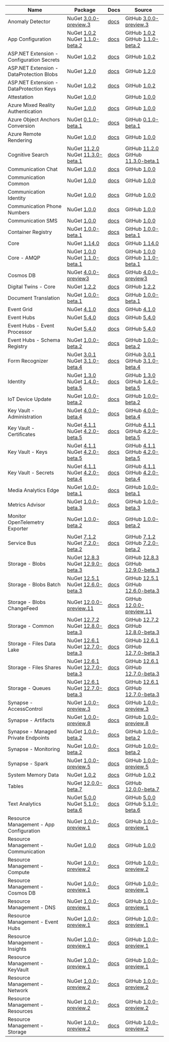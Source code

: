 | Name | Package | Docs | Source |
| ---- | ------- | ---- | ------ |
| Anomaly Detector | NuGet [3.0.0-preview.3](https://www.nuget.org/packages/Azure.AI.AnomalyDetector/3.0.0-preview.3) | [docs](/dotnet/api/overview/azure/AI.AnomalyDetector-readme-pre/) | GitHub [3.0.0-preview.3](https://github.com/Azure/azure-sdk-for-net/tree/Azure.AI.AnomalyDetector_3.0.0-preview.3/sdk/anomalydetector/Azure.AI.AnomalyDetector/) |
| App Configuration | NuGet [1.0.2](https://www.nuget.org/packages/Azure.Data.AppConfiguration/1.0.2)<br>NuGet [1.1.0-beta.2](https://www.nuget.org/packages/Azure.Data.AppConfiguration/1.1.0-beta.2) | [docs](/dotnet/api/overview/azure/Data.AppConfiguration-readme/) | GitHub [1.0.2](https://github.com/Azure/azure-sdk-for-net/tree/Azure.Data.AppConfiguration_1.0.2/sdk/appconfiguration/Azure.Data.AppConfiguration/)<br>GitHub [1.1.0-beta.2](https://github.com/Azure/azure-sdk-for-net/tree/Azure.Data.AppConfiguration_1.1.0-beta.2/sdk/appconfiguration/Azure.Data.AppConfiguration/) |
| ASP.NET Extension - Configuration Secrets | NuGet [1.0.2](https://www.nuget.org/packages/Azure.Extensions.AspNetCore.Configuration.Secrets/1.0.2) | [docs](/dotnet/api/overview/azure/Extensions.AspNetCore.Configuration.Secrets-readme/) | GitHub [1.0.2](https://github.com/Azure/azure-sdk-for-net/tree/Azure.Extensions.AspNetCore.Configuration.Secrets_1.0.2/sdk/extensions/Azure.Extensions.AspNetCore.Configuration.Secrets/) |
| ASP.NET Extension - DataProtection Blobs | NuGet [1.2.0](https://www.nuget.org/packages/Azure.Extensions.AspNetCore.DataProtection.Blobs/1.2.0) | [docs](/dotnet/api/overview/azure/Extensions.AspNetCore.DataProtection.Blobs-readme/) | GitHub [1.2.0](https://github.com/Azure/azure-sdk-for-net/tree/Azure.Extensions.AspNetCore.DataProtection.Blobs_1.2.0/sdk/extensions/Azure.Extensions.AspNetCore.DataProtection.Blobs/) |
| ASP.NET Extension - DataProtection Keys | NuGet [1.0.2](https://www.nuget.org/packages/Azure.Extensions.AspNetCore.DataProtection.Keys/1.0.2) | [docs](/dotnet/api/overview/azure/Extensions.AspNetCore.DataProtection.Keys-readme/) | GitHub [1.0.2](https://github.com/Azure/azure-sdk-for-net/tree/Azure.Extensions.AspNetCore.DataProtection.Keys_1.0.2/sdk/extensions/Azure.Extensions.AspNetCore.DataProtection.Keys/) |
| Attestation | NuGet [1.0.0](https://www.nuget.org/packages/Azure.Security.Attestation/1.0.0) |  | GitHub [1.0.0](https://github.com/Azure/azure-sdk-for-net/tree/Azure.Security.Attestation_1.0.0/sdk/attestation/Azure.Security.Attestation/) |
| Azure Mixed Reality Authentication | NuGet [1.0.0](https://www.nuget.org/packages/Azure.MixedReality.Authentication/1.0.0) | [docs](/dotnet/api/overview/azure/MixedReality.Authentication-readme/) | GitHub [1.0.0](https://github.com/Azure/azure-sdk-for-net/tree/Azure.MixedReality.Authentication_1.0.0/sdk/mixedreality/Azure.MixedReality.Authentication/) |
| Azure Object Anchors Conversion | NuGet [0.1.0-beta.1](https://www.nuget.org/packages/Azure.MixedReality.ObjectAnchors.Conversion/0.1.0-beta.1) | [docs](/dotnet/api/overview/azure/MixedReality.ObjectAnchors.Conversion-readme-pre/) | GitHub [0.1.0-beta.1](https://github.com/Azure/azure-sdk-for-net/tree/Azure.MixedReality.ObjectAnchors.Conversion_0.1.0-beta.1/sdk/objectanchors/Azure.MixedReality.ObjectAnchors.Conversion/) |
| Azure Remote Rendering | NuGet [1.0.0](https://www.nuget.org/packages/Azure.MixedReality.RemoteRendering/1.0.0) | [docs](/dotnet/api/overview/azure/MixedReality.RemoteRendering-readme/) | GitHub [1.0.0](https://github.com/Azure/azure-sdk-for-net/tree/Azure.MixedReality.RemoteRendering_1.0.0/sdk/remoterendering/Azure.MixedReality.RemoteRendering/) |
| Cognitive Search | NuGet [11.2.0](https://www.nuget.org/packages/Azure.Search.Documents/11.2.0)<br>NuGet [11.3.0-beta.1](https://www.nuget.org/packages/Azure.Search.Documents/11.3.0-beta.1) | [docs](/dotnet/api/overview/azure/Search.Documents-readme/) | GitHub [11.2.0](https://github.com/Azure/azure-sdk-for-net/tree/Azure.Search.Documents_11.2.0/sdk/search/Azure.Search.Documents/)<br>GitHub [11.3.0-beta.1](https://github.com/Azure/azure-sdk-for-net/tree/Azure.Search.Documents_11.3.0-beta.1/sdk/search/Azure.Search.Documents/) |
| Communication Chat | NuGet [1.0.0](https://www.nuget.org/packages/Azure.Communication.Chat/1.0.0) | [docs](/dotnet/api/overview/azure/Communication.Chat-readme/) | GitHub [1.0.0](https://github.com/Azure/azure-sdk-for-net/tree/Azure.Communication.Chat_1.0.0/sdk/communication/Azure.Communication.Chat/) |
| Communication Common | NuGet [1.0.0](https://www.nuget.org/packages/Azure.Communication.Common/1.0.0) | [docs](/dotnet/api/overview/azure/Communication.Common-readme/) | GitHub [1.0.0](https://github.com/Azure/azure-sdk-for-net/tree/Azure.Communication.Common_1.0.0/sdk/communication/Azure.Communication.Common/) |
| Communication Identity | NuGet [1.0.0](https://www.nuget.org/packages/Azure.Communication.Identity/1.0.0) | [docs](/dotnet/api/overview/azure/Communication.Identity-readme/) | GitHub [1.0.0](https://github.com/Azure/azure-sdk-for-net/tree/Azure.Communication.Identity_1.0.0/sdk/communication/Azure.Communication.Identity/) |
| Communication Phone Numbers | NuGet [1.0.0](https://www.nuget.org/packages/Azure.Communication.PhoneNumbers/1.0.0) | [docs](/dotnet/api/overview/azure/Communication.PhoneNumbers-readme/) | GitHub [1.0.0](https://github.com/Azure/azure-sdk-for-net/tree/Azure.Communication.PhoneNumbers_1.0.0/sdk/communication/Azure.Communication.PhoneNumbers/) |
| Communication SMS | NuGet [1.0.0](https://www.nuget.org/packages/Azure.Communication.Sms/1.0.0) | [docs](/dotnet/api/overview/azure/Communication.Sms-readme/) | GitHub [1.0.0](https://github.com/Azure/azure-sdk-for-net/tree/Azure.Communication.Sms_1.0.0/sdk/communication/Azure.Communication.Sms/) |
| Container Registry | NuGet [1.0.0-beta.1](https://www.nuget.org/packages/Azure.Containers.ContainerRegistry/1.0.0-beta.1) | [docs](/dotnet/api/overview/azure/Containers.ContainerRegistry-readme-pre/) | GitHub [1.0.0-beta.1](https://github.com/Azure/azure-sdk-for-net/tree/Azure.Containers.ContainerRegistry_1.0.0-beta.1/sdk/containerregistry/Azure.Containers.ContainerRegistry/) |
| Core | NuGet [1.14.0](https://www.nuget.org/packages/Azure.Core/1.14.0) | [docs](/dotnet/api/overview/azure/Core-readme/) | GitHub [1.14.0](https://github.com/Azure/azure-sdk-for-net/tree/Azure.Core_1.14.0/sdk/core/Azure.Core/) |
| Core - AMQP | NuGet [1.0.0](https://www.nuget.org/packages/Azure.Core.Amqp/1.0.0)<br>NuGet [1.1.0-beta.1](https://www.nuget.org/packages/Azure.Core.Amqp/1.1.0-beta.1) | [docs](/dotnet/api/overview/azure/Core.Amqp-readme/) | GitHub [1.0.0](https://github.com/Azure/azure-sdk-for-net/tree/Azure.Core.Amqp_1.0.0/sdk/core/Azure.Core.Amqp/)<br>GitHub [1.1.0-beta.1](https://github.com/Azure/azure-sdk-for-net/tree/Azure.Core.Amqp_1.1.0-beta.1/sdk/core/Azure.Core.Amqp/) |
| Cosmos DB | NuGet [4.0.0-preview3](https://www.nuget.org/packages/Azure.Cosmos/4.0.0-preview3) | [docs](/dotnet/api/azure.cosmos) | GitHub [4.0.0-preview3](https://github.com/Azure/azure-cosmos-dotnet-v3/tree/releases/4.0.0-preview3) |
| Digital Twins - Core | NuGet [1.2.2](https://www.nuget.org/packages/Azure.DigitalTwins.Core/1.2.2) | [docs](/dotnet/api/overview/azure/DigitalTwins.Core-readme/) | GitHub [1.2.2](https://github.com/Azure/azure-sdk-for-net/tree/Azure.DigitalTwins.Core_1.2.2/sdk/digitaltwins/Azure.DigitalTwins.Core/) |
| Document Translation | NuGet [1.0.0-beta.1](https://www.nuget.org/packages/Azure.AI.Translation.Document/1.0.0-beta.1) | [docs](/dotnet/api/overview/azure/AI.Translation.Document-readme-pre/) | GitHub [1.0.0-beta.1](https://github.com/Azure/azure-sdk-for-net/tree/Azure.AI.Translation.Document_1.0.0-beta.1/sdk/translation/Azure.AI.Translation.Document/) |
| Event Grid | NuGet [4.1.0](https://www.nuget.org/packages/Azure.Messaging.EventGrid/4.1.0) | [docs](/dotnet/api/overview/azure/Messaging.EventGrid-readme/) | GitHub [4.1.0](https://github.com/Azure/azure-sdk-for-net/tree/Azure.Messaging.EventGrid_4.1.0/sdk/eventgrid/Azure.Messaging.EventGrid/) |
| Event Hubs | NuGet [5.4.0](https://www.nuget.org/packages/Azure.Messaging.EventHubs/5.4.0) | [docs](/dotnet/api/overview/azure/Messaging.EventHubs-readme/) | GitHub [5.4.0](https://github.com/Azure/azure-sdk-for-net/tree/Azure.Messaging.EventHubs_5.4.0/sdk/eventhub/Azure.Messaging.EventHubs/) |
| Event Hubs - Event Processor | NuGet [5.4.0](https://www.nuget.org/packages/Azure.Messaging.EventHubs.Processor/5.4.0) | [docs](/dotnet/api/overview/azure/Messaging.EventHubs.Processor-readme/) | GitHub [5.4.0](https://github.com/Azure/azure-sdk-for-net/tree/Azure.Messaging.EventHubs.Processor_5.4.0/sdk/eventhub/Azure.Messaging.EventHubs.Processor/) |
| Event Hubs - Schema Registry | NuGet [1.0.0-beta.2](https://www.nuget.org/packages/Azure.Data.SchemaRegistry/1.0.0-beta.2) | [docs](/dotnet/api/overview/azure/Data.SchemaRegistry-readme-pre/) | GitHub [1.0.0-beta.2](https://github.com/Azure/azure-sdk-for-net/tree/Azure.Data.SchemaRegistry_1.0.0-beta.2/sdk/schemaregistry/Azure.Data.SchemaRegistry/) |
| Form Recognizer | NuGet [3.0.1](https://www.nuget.org/packages/Azure.AI.FormRecognizer/3.0.1)<br>NuGet [3.1.0-beta.4](https://www.nuget.org/packages/Azure.AI.FormRecognizer/3.1.0-beta.4) | [docs](/dotnet/api/overview/azure/AI.FormRecognizer-readme/) | GitHub [3.0.1](https://github.com/Azure/azure-sdk-for-net/tree/Azure.AI.FormRecognizer_3.0.1/sdk/formrecognizer/Azure.AI.FormRecognizer/)<br>GitHub [3.1.0-beta.4](https://github.com/Azure/azure-sdk-for-net/tree/Azure.AI.FormRecognizer_3.1.0-beta.4/sdk/formrecognizer/Azure.AI.FormRecognizer/) |
| Identity | NuGet [1.3.0](https://www.nuget.org/packages/Azure.Identity/1.3.0)<br>NuGet [1.4.0-beta.5](https://www.nuget.org/packages/Azure.Identity/1.4.0-beta.5) | [docs](/dotnet/api/overview/azure/Identity-readme/) | GitHub [1.3.0](https://github.com/Azure/azure-sdk-for-net/tree/Azure.Identity_1.3.0/sdk/identity/Azure.Identity/)<br>GitHub [1.4.0-beta.5](https://github.com/Azure/azure-sdk-for-net/tree/Azure.Identity_1.4.0-beta.5/sdk/identity/Azure.Identity/) |
| IoT Device Update | NuGet [1.0.0-beta.2](https://www.nuget.org/packages/Azure.IoT.DeviceUpdate/1.0.0-beta.2) | [docs](/dotnet/api/overview/azure/IoT.DeviceUpdate-readme-pre/) | GitHub [1.0.0-beta.2](https://github.com/Azure/azure-sdk-for-net/tree/Azure.IoT.DeviceUpdate_item.Version/sdk/deviceupdate/Azure.Iot.DeviceUpdate/) |
| Key Vault - Administration | NuGet [4.0.0-beta.4](https://www.nuget.org/packages/Azure.Security.KeyVault.Administration/4.0.0-beta.4) | [docs](/dotnet/api/overview/azure/Security.KeyVault.Administration-readme-pre/) | GitHub [4.0.0-beta.4](https://github.com/Azure/azure-sdk-for-net/tree/Azure.Security.KeyVault.Administration_4.0.0-beta.4/sdk/keyvault/Azure.Security.KeyVault.Administration/) |
| Key Vault - Certificates | NuGet [4.1.1](https://www.nuget.org/packages/Azure.Security.KeyVault.Certificates/4.1.1)<br>NuGet [4.2.0-beta.5](https://www.nuget.org/packages/Azure.Security.KeyVault.Certificates/4.2.0-beta.5) | [docs](/dotnet/api/overview/azure/Security.KeyVault.Certificates-readme/) | GitHub [4.1.1](https://github.com/Azure/azure-sdk-for-net/tree/Azure.Security.KeyVault.Certificates_4.1.1/sdk/keyvault/Azure.Security.KeyVault.Certificates/)<br>GitHub [4.2.0-beta.5](https://github.com/Azure/azure-sdk-for-net/tree/Azure.Security.KeyVault.Certificates_4.2.0-beta.5/sdk/keyvault/Azure.Security.KeyVault.Certificates/) |
| Key Vault - Keys | NuGet [4.1.1](https://www.nuget.org/packages/Azure.Security.KeyVault.Keys/4.1.1)<br>NuGet [4.2.0-beta.5](https://www.nuget.org/packages/Azure.Security.KeyVault.Keys/4.2.0-beta.5) | [docs](/dotnet/api/overview/azure/Security.KeyVault.Keys-readme/) | GitHub [4.1.1](https://github.com/Azure/azure-sdk-for-net/tree/Azure.Security.KeyVault.Keys_4.1.1/sdk/keyvault/Azure.Security.KeyVault.Keys/)<br>GitHub [4.2.0-beta.5](https://github.com/Azure/azure-sdk-for-net/tree/Azure.Security.KeyVault.Keys_4.2.0-beta.5/sdk/keyvault/Azure.Security.KeyVault.Keys/) |
| Key Vault - Secrets | NuGet [4.1.1](https://www.nuget.org/packages/Azure.Security.KeyVault.Secrets/4.1.1)<br>NuGet [4.2.0-beta.4](https://www.nuget.org/packages/Azure.Security.KeyVault.Secrets/4.2.0-beta.4) | [docs](/dotnet/api/overview/azure/Security.KeyVault.Secrets-readme/) | GitHub [4.1.1](https://github.com/Azure/azure-sdk-for-net/tree/Azure.Security.KeyVault.Secrets_4.1.1/sdk/keyvault/Azure.Security.KeyVault.Secrets/)<br>GitHub [4.2.0-beta.4](https://github.com/Azure/azure-sdk-for-net/tree/Azure.Security.KeyVault.Secrets_4.2.0-beta.4/sdk/keyvault/Azure.Security.KeyVault.Secrets/) |
| Media Analytics Edge | NuGet [1.0.0-beta.1](https://www.nuget.org/packages/Azure.Media.Analytics.Edge/1.0.0-beta.1) | [docs](/dotnet/api/overview/azure/Media.Analytics.Edge-readme-pre/) | GitHub [1.0.0-beta.1](https://github.com/Azure/azure-sdk-for-net/tree/Azure.Media.Analytics.Edge_1.0.0-beta.1/sdk/mediaservices/Azure.Media.Analytics.Edge/) |
| Metrics Advisor | NuGet [1.0.0-beta.3](https://www.nuget.org/packages/Azure.AI.MetricsAdvisor/1.0.0-beta.3) | [docs](/dotnet/api/overview/azure/AI.MetricsAdvisor-readme-pre/) | GitHub [1.0.0-beta.3](https://github.com/Azure/azure-sdk-for-net/tree/Azure.AI.MetricsAdvisor_1.0.0-beta.3/sdk/metricsadvisor/Azure.AI.MetricsAdvisor/) |
| Monitor OpenTelemetry Exporter | NuGet [1.0.0-beta.2](https://www.nuget.org/packages/Azure.Monitor.OpenTelemetry.Exporter/1.0.0-beta.2) | [docs](/dotnet/api/overview/azure/Monitor.OpenTelemetry.Exporter-readme-pre/) | GitHub [1.0.0-beta.2](https://github.com/Azure/azure-sdk-for-net/tree/Azure.Monitor.OpenTelemetry.Exporter_1.0.0-beta.2/sdk/monitor/Azure.Monitor.OpenTelemetry.Exporter/) |
| Service Bus | NuGet [7.1.2](https://www.nuget.org/packages/Azure.Messaging.ServiceBus/7.1.2)<br>NuGet [7.2.0-beta.2](https://www.nuget.org/packages/Azure.Messaging.ServiceBus/7.2.0-beta.2) | [docs](/dotnet/api/overview/azure/Messaging.ServiceBus-readme/) | GitHub [7.1.2](https://github.com/Azure/azure-sdk-for-net/tree/Azure.Messaging.ServiceBus_7.1.2/sdk/servicebus/Azure.Messaging.ServiceBus/)<br>GitHub [7.2.0-beta.2](https://github.com/Azure/azure-sdk-for-net/tree/Azure.Messaging.ServiceBus_7.2.0-beta.2/sdk/servicebus/Azure.Messaging.ServiceBus/) |
| Storage - Blobs | NuGet [12.8.3](https://www.nuget.org/packages/Azure.Storage.Blobs/12.8.3)<br>NuGet [12.9.0-beta.3](https://www.nuget.org/packages/Azure.Storage.Blobs/12.9.0-beta.3) | [docs](/dotnet/api/overview/azure/Storage.Blobs-readme/) | GitHub [12.8.3](https://github.com/Azure/azure-sdk-for-net/tree/Azure.Storage.Blobs_12.8.3/sdk/storage/Azure.Storage.Blobs/)<br>GitHub [12.9.0-beta.3](https://github.com/Azure/azure-sdk-for-net/tree/Azure.Storage.Blobs_12.9.0-beta.3/sdk/storage/Azure.Storage.Blobs/) |
| Storage - Blobs Batch | NuGet [12.5.1](https://www.nuget.org/packages/Azure.Storage.Blobs.Batch/12.5.1)<br>NuGet [12.6.0-beta.3](https://www.nuget.org/packages/Azure.Storage.Blobs.Batch/12.6.0-beta.3) | [docs](/dotnet/api/overview/azure/Storage.Blobs.Batch-readme/) | GitHub [12.5.1](https://github.com/Azure/azure-sdk-for-net/tree/Azure.Storage.Blobs.Batch_12.5.1/sdk/storage/Azure.Storage.Blobs.Batch/)<br>GitHub [12.6.0-beta.3](https://github.com/Azure/azure-sdk-for-net/tree/Azure.Storage.Blobs.Batch_12.6.0-beta.3/sdk/storage/Azure.Storage.Blobs.Batch/) |
| Storage - Blobs ChangeFeed | NuGet [12.0.0-preview.11](https://www.nuget.org/packages/Azure.Storage.Blobs.ChangeFeed/12.0.0-preview.11) | [docs](/dotnet/api/overview/azure/Storage.Blobs.ChangeFeed-readme-pre/) | GitHub [12.0.0-preview.11](https://github.com/Azure/azure-sdk-for-net/tree/Azure.Storage.Blobs.ChangeFeed_12.0.0-preview.11/sdk/storage/Azure.Storage.Blobs.ChangeFeed/) |
| Storage - Common | NuGet [12.7.2](https://www.nuget.org/packages/Azure.Storage.Common/12.7.2)<br>NuGet [12.8.0-beta.3](https://www.nuget.org/packages/Azure.Storage.Common/12.8.0-beta.3) | [docs](/dotnet/api/overview/azure/Storage.Common-readme/) | GitHub [12.7.2](https://github.com/Azure/azure-sdk-for-net/tree/Azure.Storage.Common_12.7.2/sdk/storage/Azure.Storage.Common/)<br>GitHub [12.8.0-beta.3](https://github.com/Azure/azure-sdk-for-net/tree/Azure.Storage.Common_12.8.0-beta.3/sdk/storage/Azure.Storage.Common/) |
| Storage - Files Data Lake | NuGet [12.6.1](https://www.nuget.org/packages/Azure.Storage.Files.DataLake/12.6.1)<br>NuGet [12.7.0-beta.3](https://www.nuget.org/packages/Azure.Storage.Files.DataLake/12.7.0-beta.3) | [docs](/dotnet/api/overview/azure/Storage.Files.DataLake-readme/) | GitHub [12.6.1](https://github.com/Azure/azure-sdk-for-net/tree/Azure.Storage.Files.DataLake_12.6.1/sdk/storage/Azure.Storage.Files.DataLake/)<br>GitHub [12.7.0-beta.3](https://github.com/Azure/azure-sdk-for-net/tree/Azure.Storage.Files.DataLake_12.7.0-beta.3/sdk/storage/Azure.Storage.Files.DataLake/) |
| Storage - Files Shares | NuGet [12.6.1](https://www.nuget.org/packages/Azure.Storage.Files.Shares/12.6.1)<br>NuGet [12.7.0-beta.3](https://www.nuget.org/packages/Azure.Storage.Files.Shares/12.7.0-beta.3) | [docs](/dotnet/api/overview/azure/Storage.Files.Shares-readme/) | GitHub [12.6.1](https://github.com/Azure/azure-sdk-for-net/tree/Azure.Storage.Files.Shares_12.6.1/sdk/storage/Azure.Storage.Files.Shares/)<br>GitHub [12.7.0-beta.3](https://github.com/Azure/azure-sdk-for-net/tree/Azure.Storage.Files.Shares_12.7.0-beta.3/sdk/storage/Azure.Storage.Files.Shares/) |
| Storage - Queues | NuGet [12.6.1](https://www.nuget.org/packages/Azure.Storage.Queues/12.6.1)<br>NuGet [12.7.0-beta.3](https://www.nuget.org/packages/Azure.Storage.Queues/12.7.0-beta.3) | [docs](/dotnet/api/overview/azure/Storage.Queues-readme/) | GitHub [12.6.1](https://github.com/Azure/azure-sdk-for-net/tree/Azure.Storage.Queues_12.6.1/sdk/storage/Azure.Storage.Queues/)<br>GitHub [12.7.0-beta.3](https://github.com/Azure/azure-sdk-for-net/tree/Azure.Storage.Queues_12.7.0-beta.3/sdk/storage/Azure.Storage.Queues/) |
| Synapse - AccessControl | NuGet [1.0.0-preview.3](https://www.nuget.org/packages/Azure.Analytics.Synapse.AccessControl/1.0.0-preview.3) | [docs](/dotnet/api/overview/azure/Analytics.Synapse.AccessControl-readme-pre/) | GitHub [1.0.0-preview.3](https://github.com/Azure/azure-sdk-for-net/tree/Azure.Analytics.Synapse.AccessControl_1.0.0-preview.3/sdk/synapse/Azure.Analytics.Synapse.AccessControl/) |
| Synapse - Artifacts | NuGet [1.0.0-preview.8](https://www.nuget.org/packages/Azure.Analytics.Synapse.Artifacts/1.0.0-preview.8) | [docs](/dotnet/api/overview/azure/Analytics.Synapse.Artifacts-readme-pre/) | GitHub [1.0.0-preview.8](https://github.com/Azure/azure-sdk-for-net/tree/Azure.Analytics.Synapse.Artifacts_1.0.0-preview.8/sdk/synapse/Azure.Analytics.Synapse.Artifacts/) |
| Synapse - Managed Private Endpoints | NuGet [1.0.0-beta.2](https://www.nuget.org/packages/Azure.Analytics.Synapse.ManagedPrivateEndpoints/1.0.0-beta.2) | [docs](/dotnet/api/overview/azure/Analytics.Synapse.ManagedPrivateEndpoints-readme-pre/) | GitHub [1.0.0-beta.2](https://github.com/Azure/azure-sdk-for-net/tree/Azure.Analytics.Synapse.ManagedPrivateEndpoints_1.0.0-beta.2/sdk/synapse/Azure.Analytics.Synapse.ManagedPrivateEndpoints/) |
| Synapse - Monitoring | NuGet [1.0.0-beta.2](https://www.nuget.org/packages/Azure.Analytics.Synapse.Monitoring/1.0.0-beta.2) | [docs](/dotnet/api/overview/azure/Analytics.Synapse.Monitoring-readme-pre/) | GitHub [1.0.0-beta.2](https://github.com/Azure/azure-sdk-for-net/tree/Azure.Analytics.Synapse.Monitoring_1.0.0-beta.2/sdk/synapse/Azure.Analytics.Synapse.Monitoring/) |
| Synapse - Spark | NuGet [1.0.0-preview.5](https://www.nuget.org/packages/Azure.Analytics.Synapse.Spark/1.0.0-preview.5) | [docs](/dotnet/api/overview/azure/Analytics.Synapse.Spark-readme-pre/) | GitHub [1.0.0-preview.5](https://github.com/Azure/azure-sdk-for-net/tree/Azure.Analytics.Synapse.Spark_1.0.0-preview.5/sdk/synapse/Azure.Analytics.Synapse.Spark/) |
| System Memory Data | NuGet [1.0.2](https://www.nuget.org/packages/System.Memory.Data/1.0.2) | [docs](/dotnet/api/overview/azure/System.Memory.Data-readme/) | GitHub [1.0.2](https://github.com/Azure/azure-sdk-for-net/tree/System.Memory.Data_1.0.2/sdk/core/System.Memory.Data/) |
| Tables | NuGet [12.0.0-beta.7](https://www.nuget.org/packages/Azure.Data.Tables/12.0.0-beta.7) | [docs](/dotnet/api/overview/azure/Data.Tables-readme-pre/) | GitHub [12.0.0-beta.7](https://github.com/Azure/azure-sdk-for-net/tree/Azure.Data.Tables_12.0.0-beta.7/sdk/tables/Azure.Data.Tables/) |
| Text Analytics | NuGet [5.0.0](https://www.nuget.org/packages/Azure.AI.TextAnalytics/5.0.0)<br>NuGet [5.1.0-beta.6](https://www.nuget.org/packages/Azure.AI.TextAnalytics/5.1.0-beta.6) | [docs](/dotnet/api/overview/azure/AI.TextAnalytics-readme/) | GitHub [5.0.0](https://github.com/Azure/azure-sdk-for-net/tree/Azure.AI.TextAnalytics_5.0.0/sdk/textanalytics/Azure.AI.TextAnalytics/)<br>GitHub [5.1.0-beta.6](https://github.com/Azure/azure-sdk-for-net/tree/Azure.AI.TextAnalytics_5.1.0-beta.6/sdk/textanalytics/Azure.AI.TextAnalytics/) |
| Resource Management - App Configuration | NuGet [1.0.0-preview.1](https://www.nuget.org/packages/Azure.ResourceManager.AppConfiguration/1.0.0-preview.1) | [docs](/dotnet/api/overview/azure/ResourceManager.AppConfiguration-readme-pre/) | GitHub [1.0.0-preview.1](https://github.com/Azure/azure-sdk-for-net/tree/Azure.ResourceManager.AppConfiguration_1.0.0-preview.1/sdk/appconfiguration/Azure.ResourceManager.AppConfiguration/) |
| Resource Management - Communication | NuGet [1.0.0](https://www.nuget.org/packages/Azure.ResourceManager.Communication/1.0.0) | [docs](/dotnet/api/overview/azure/ResourceManager.Communication-readme/) | GitHub [1.0.0](https://github.com/Azure/azure-sdk-for-net/tree/Azure.ResourceManager.Communication_1.0.0/sdk/communication/Azure.ResourceManager.Communication/) |
| Resource Management - Compute | NuGet [1.0.0-preview.2](https://www.nuget.org/packages/Azure.ResourceManager.Compute/1.0.0-preview.2) | [docs](/dotnet/api/overview/azure/ResourceManager.Compute-readme-pre/) | GitHub [1.0.0-preview.2](https://github.com/Azure/azure-sdk-for-net/tree/Azure.ResourceManager.Compute_1.0.0-preview.2/sdk/compute/Azure.ResourceManager.Compute/) |
| Resource Management - Cosmos DB | NuGet [1.0.0-preview.1](https://www.nuget.org/packages/Azure.ResourceManager.CosmosDB/1.0.0-preview.1) | [docs](/dotnet/api/overview/azure/ResourceManager.CosmosDB-readme-pre/) | GitHub [1.0.0-preview.1](https://github.com/Azure/azure-sdk-for-net/tree/Azure.ResourceManager.CosmosDB_1.0.0-preview.1/sdk/cosmosdb/Azure.ResourceManager.CosmosDB/) |
| Resource Management - DNS | NuGet [1.0.0-preview.1](https://www.nuget.org/packages/Azure.ResourceManager.Dns/1.0.0-preview.1) | [docs](/dotnet/api/overview/azure/ResourceManager.Dns-readme-pre/) | GitHub [1.0.0-preview.1](https://github.com/Azure/azure-sdk-for-net/tree/Azure.ResourceManager.Dns_1.0.0-preview.1/sdk/dns/Azure.ResourceManager.Dns/) |
| Resource Management - Event Hubs | NuGet [1.0.0-preview.1](https://www.nuget.org/packages/Azure.ResourceManager.EventHubs/1.0.0-preview.1) | [docs](/dotnet/api/overview/azure/ResourceManager.EventHubs-readme-pre/) | GitHub [1.0.0-preview.1](https://github.com/Azure/azure-sdk-for-net/tree/Azure.ResourceManager.EventHubs_1.0.0-preview.1/sdk/eventhub/Azure.ResourceManager.EventHubs/) |
| Resource Management - Insights | NuGet [1.0.0-preview.1](https://www.nuget.org/packages/Azure.ResourceManager.Insights/1.0.0-preview.1) | [docs](/dotnet/api/overview/azure/ResourceManager.Insights-readme-pre/) | GitHub [1.0.0-preview.1](https://github.com/Azure/azure-sdk-for-net/tree/Azure.ResourceManager.Insights_1.0.0-preview.1/sdk/insights/Azure.ResourceManager.Insights/) |
| Resource Management - KeyVault | NuGet [1.0.0-preview.1](https://www.nuget.org/packages/Azure.ResourceManager.KeyVault/1.0.0-preview.1) | [docs](/dotnet/api/overview/azure/ResourceManager.KeyVault-readme-pre/) | GitHub [1.0.0-preview.1](https://github.com/Azure/azure-sdk-for-net/tree/Azure.ResourceManager.KeyVault_1.0.0-preview.1/sdk/keyvault/Azure.ResourceManager.KeyVault/) |
| Resource Management - Network | NuGet [1.0.0-preview.2](https://www.nuget.org/packages/Azure.ResourceManager.Network/1.0.0-preview.2) | [docs](/dotnet/api/overview/azure/ResourceManager.Network-readme-pre/) | GitHub [1.0.0-preview.2](https://github.com/Azure/azure-sdk-for-net/tree/Azure.ResourceManager.Network_1.0.0-preview.2/sdk/network/Azure.ResourceManager.Network/) |
| Resource Management - Resources | NuGet [1.0.0-preview.2](https://www.nuget.org/packages/Azure.ResourceManager.Resources/1.0.0-preview.2) | [docs](/dotnet/api/overview/azure/ResourceManager.Resources-readme-pre/) | GitHub [1.0.0-preview.2](https://github.com/Azure/azure-sdk-for-net/tree/Azure.ResourceManager.Resources_1.0.0-preview.2/sdk/resources/Azure.ResourceManager.Resources/) |
| Resource Management - Storage | NuGet [1.0.0-preview.2](https://www.nuget.org/packages/Azure.ResourceManager.Storage/1.0.0-preview.2) | [docs](/dotnet/api/overview/azure/ResourceManager.Storage-readme-pre/) | GitHub [1.0.0-preview.2](https://github.com/Azure/azure-sdk-for-net/tree/Azure.ResourceManager.Storage_1.0.0-preview.2/sdk/storage/Azure.ResourceManager.Storage/) |
